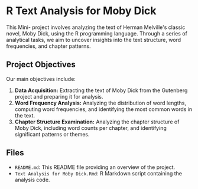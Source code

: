 # R Text Analysis for Moby Dick

This Mini- project involves analyzing the text of Herman Melville's classic novel, Moby Dick, using the R programming language. Through a series of analytical tasks, we aim to uncover insights into the text structure, word frequencies, and chapter patterns.

## Project Objectives

Our main objectives include:

1. **Data Acquisition:** Extracting the text of Moby Dick from the Gutenberg project and preparing it for analysis.
2. **Word Frequency Analysis:** Analyzing the distribution of word lengths, computing word frequencies, and identifying the most common words in the text.
3. **Chapter Structure Examination:** Analyzing the chapter structure of Moby Dick, including word counts per chapter, and identifying significant patterns or themes.

## Files
- `README.md`: This README file providing an overview of the project.
- `Text Analysis for Moby Dick.Rmd`: R Markdown script containing the analysis code.

